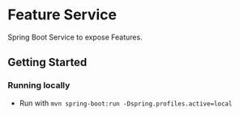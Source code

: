 # Feature Service
Spring Boot Service to expose Features.

## Getting Started

### Running locally

- Run with `mvn spring-boot:run -Dspring.profiles.active=local`


